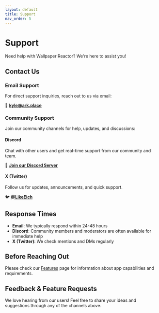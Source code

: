 ```yaml
---
layout: default
title: Support
nav_order: 5
---
```


# Support

Need help with Wallpaper Reactor? We're here to assist you!

## Contact Us

### Email Support
For direct support inquiries, reach out to us via email:

📧 **[kyle@ark.place](mailto:kyle@ark.place)**

### Community Support

Join our community channels for help, updates, and discussions:

#### Discord
Chat with other users and get real-time support from our community and team.

💬 **[Join our Discord Server](https://discord.gg/3MTu59zGH8)**

#### X (Twitter)
Follow us for updates, announcements, and quick support.

🐦 **[@LikeEich](https://x.com/LikeEich)**

## Response Times

- **Email**: We typically respond within 24-48 hours
- **Discord**: Community members and moderators are often available for immediate help
- **X (Twitter)**: We check mentions and DMs regularly

## Before Reaching Out

Please check our [Features](/) page for information about app capabilities and requirements.

## Feedback & Feature Requests

We love hearing from our users! Feel free to share your ideas and suggestions through any of the channels above.